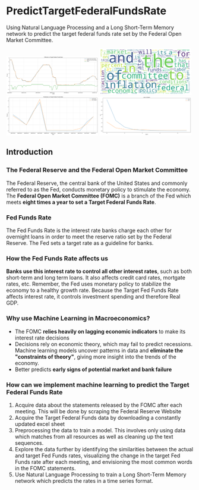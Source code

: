 # PredictTargetFederalFundsRate
Using Natural Language Processing and a Long Short-Term Memory network to predict the target federal funds rate set by the Federal Open Market Committee.

<div style="display: inline-block;">
<img src="images/effective_vs_target_federal_funds_rate.svg" alt="" width="49%">
<img src="images/wordcloud.svg" alt="" width="49%">
<img src="images/predictions_vs_target_federal_funds_rate.svg" alt="" width="49%">
<img src="images/loss_vs_epoch.svg" alt="" width="49%">
</div>

## Introduction

### The Federal Reserve and the Federal Open Market Committee <sup>

The Federal Reserve, the central bank of the United States and commonly referred to as the Fed, conducts monetary policy to stimulate the economy. The **Federal Open Market Committee (FOMC)** is a branch of the Fed which meets **eight times a year to set a Target Federal Funds Rate**.

### Fed Funds Rate

The Fed Funds Rate is the interest rate banks charge each other for overnight loans in order to meet the reserve ratio set by the Federal Reserve. The Fed sets a target rate as a guideline for banks.

### How the Fed Funds Rate affects us

**Banks use this interest rate to control all other interest rates**, such as both short-term and long term loans. It also affects credit card rates, mortgate rates, etc. Remember, the Fed uses monetary policy to stabilize the economy to a healthy growth rate. Because the Target Fed Funds Rate affects interest rate, it controls investment spending and therefore Real GDP.

### Why use Machine Learning in Macroeconomics?

* The FOMC **relies heavily on lagging economic indicators** to make its interest rate decisions
* Decisions rely on economic theory, which may fail to predict recessions. Machine learning models uncover patterns in data and **eliminate the "constraints of theory"**, giving more insight into the trends of the economy.
* Better predicts **early signs of potential market and bank failure**

### How can we implement machine learning to predict the Target Federal Funds Rate



1.  Acquire data about the statements released by the FOMC after each meeting. This will be done by scraping the Federal Reserve Website
2.   Acquire the Target Federal Funds data by downloading a constantly updated excel sheet
3.   Preprocessing the data to train a model. This involves only using data which matches from all resources as well as cleaning up the text sequences.
4.   Explore the data further by identifying the similarities between the actual and target Fed Funds rates, visualizing the change in the target Fed Funds rate after each meeting, and envisioning the most common words in the FOMC statements.
5.   Use Natural Language Processing to train a Long Short-Term Memory network which predicts the rates in a time series format.